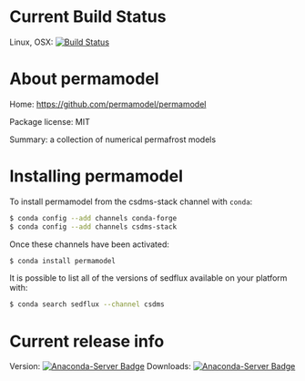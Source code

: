 




# Current Build Status

Linux, OSX: [![Build Status](https://travis-ci.org/csdms-stack/permamodel.svg?branch=master)](https://travis-ci.org/csdms-stack/permamodel)

# About permamodel

Home: https://github.com/permamodel/permamodel

Package license: MIT

Summary: a collection of numerical permafrost models

# Installing permamodel

To install permamodel from the csdms-stack channel with `conda`:

```bash
$ conda config --add channels conda-forge
$ conda config --add channels csdms-stack
```

Once these channels have been activated:

```bash
$ conda install permamodel
```

It is possible to list all of the versions of sedflux available on your
platform with:

```bash
$ conda search sedflux --channel csdms
```

# Current release info

Version: [![Anaconda-Server Badge](https://anaconda.org/csdms-stack/permamodel/badges/version.svg)](https://anaconda.org/csdms-stack/permamodel)
Downloads: [![Anaconda-Server Badge](https://anaconda.org/csdms-stack/permamodel/badges/downloads.svg)](https://anaconda.org/csdms-stack/permamodel)
